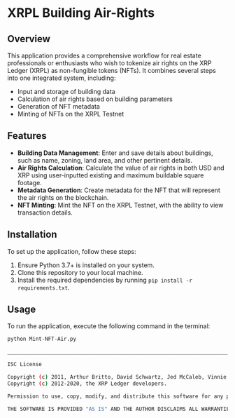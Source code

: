 # XRPL Building Air-Rights

## Overview
This application provides a comprehensive workflow for real estate professionals or enthusiasts who wish to tokenize air rights on the XRP Ledger (XRPL) as non-fungible tokens (NFTs). It combines several steps into one integrated system, including:

- Input and storage of building data
- Calculation of air rights based on building parameters
- Generation of NFT metadata
- Minting of NFTs on the XRPL Testnet

## Features
- **Building Data Management**: Enter and save details about buildings, such as name, zoning, land area, and other pertinent details.
- **Air Rights Calculation**: Calculate the value of air rights in both USD and XRP using user-inputted existing and maximum buildable square footage.
- **Metadata Generation**: Create metadata for the NFT that will represent the air rights on the blockchain.
- **NFT Minting**: Mint the NFT on the XRPL Testnet, with the ability to view transaction details.

## Installation
To set up the application, follow these steps:

1. Ensure Python 3.7+ is installed on your system.
2. Clone this repository to your local machine.
3. Install the required dependencies by running `pip install -r requirements.txt`.

## Usage
To run the application, execute the following command in the terminal:
```sh
python Mint-NFT-Air.py

____________________________________________________________________________________

ISC License

Copyright (c) 2011, Arthur Britto, David Schwartz, Jed McCaleb, Vinnie Falco, Bob Way, Eric Lombrozo, Nikolaos D. Bougalis, Howard Hinnant.
Copyright (c) 2012-2020, the XRP Ledger developers.

Permission to use, copy, modify, and distribute this software for any purpose with or without fee is hereby granted, provided that the above copyright notice and this permission notice appear in all copies.

THE SOFTWARE IS PROVIDED "AS IS" AND THE AUTHOR DISCLAIMS ALL WARRANTIES WITH REGARD TO THIS SOFTWARE INCLUDING ALL IMPLIED WARRANTIES OF MERCHANTABILITY AND FITNESS. IN NO EVENT SHALL THE AUTHOR BE LIABLE FOR ANY SPECIAL, DIRECT, INDIRECT, OR CONSEQUENTIAL DAMAGES OR ANY DAMAGES WHATSOEVER RESULTING FROM LOSS OF USE, DATA OR PROFITS, WHETHER IN AN ACTION OF CONTRACT, NEGLIGENCE OR OTHER TORTIOUS ACTION, ARISING OUT OF OR IN CONNECTION WITH THE USE OR PERFORMANCE OF THIS SOFTWARE.
